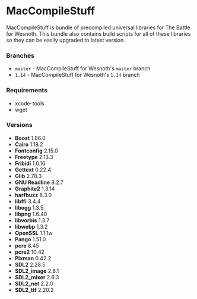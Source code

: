 # MacCompileStuff
MacCompileStuff is bundle of precompiled universal libraries for The Battle for Wesnoth. This bundle also contains build scripts for all of these libraries so they can be easily upgraded to latest version.

### Branches
* `master` - MacCompileStuff for Wesnoth's `master` branch
* `1.14` - MacCompileStuff for Wesnoth's `1.14` branch

### Requirements
* xcode-tools
* wget

### Versions
* **Boost** 1.86.0
* **Cairo** 1.18.2
* **Fontconfig** 2.15.0
* **Freetype** 2.13.3
* **Fribidi** 1.0.16
* **Gettext** 0.22.4
* **Glib** 2.78.3
* **GNU Readline** 8.2.7
* **Graphite2** 1.3.14
* **harfbuzz** 8.3.0
* **libffi** 3.4.4
* **libogg** 1.3.5
* **libpng** 1.6.40
* **libvorbis** 1.3.7
* **libwebp** 1.3.2
* **OpenSSL** 1.1.1w
* **Pango** 1.51.0
* **pcre** 8.45
* **pcre2** 10.42
* **Pixman** 0.42.2
* **SDL2** 2.28.5
* **SDL2_image** 2.8.1
* **SDL2_mixer** 2.6.3
* **SDL2_net** 2.2.0
* **SDL2_ttf** 2.20.2
